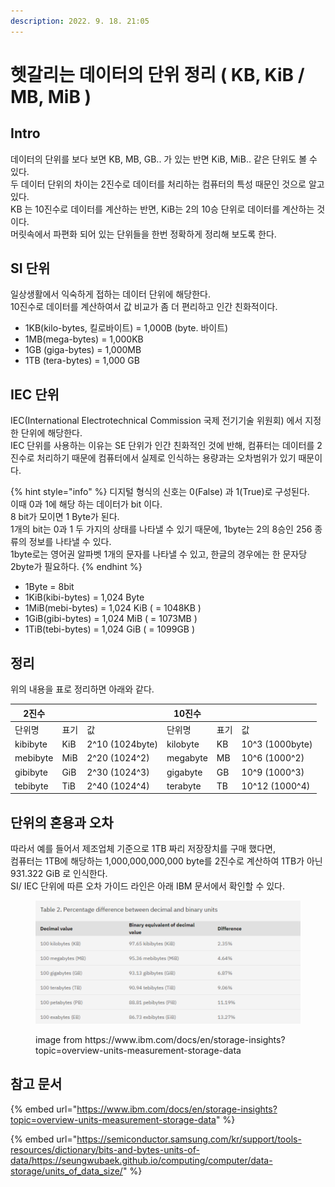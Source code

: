 ```yaml
---
description: 2022. 9. 18. 21:05
---
```


# 헷갈리는 데이터의 단위 정리 ( KB, KiB / MB, MiB )

## Intro

데이터의 단위를 보다 보면 KB, MB, GB.. 가 있는 반면 KiB, MiB.. 같은 단위도 볼 수 있다.\
두 데이터 단위의 차이는 2진수로 데이터를 처리하는 컴퓨터의 특성 때문인 것으로 알고 있다.\
KB 는 10진수로 데이터를 계산하는 반면, KiB는 2의 10승 단위로 데이터를 계산하는 것이다.\
머릿속에서 파편화 되어 있는 단위들을 한번 정확하게 정리해 보도록 한다.



## SI 단위

일상생활에서 익숙하게 접하는 데이터 단위에 해당한다.\
10진수로 데이터를 계산하여서 값 비교가 좀 더 편리하고 인간 친화적이다.

* 1KB(kilo-bytes, 킬로바이트) = 1,000B (byte. 바이트)
* 1MB(mega-bytes) = 1,000KB
* 1GB (giga-bytes) = 1,000MB
* 1TB (tera-bytes) = 1,000 GB



## IEC 단위

IEC(International Electrotechnical Commission 국제 전기기술 위원회) 에서 지정한 단위에 해당한다.\
IEC 단위를 사용하는 이유는 SE 단위가 인간 친화적인 것에 반해, 컴퓨터는 데이터를 2진수로 처리하기 때문에 컴퓨터에서 실제로 인식하는 용량과는 오차범위가 있기 때문이다.

{% hint style="info" %}
디지털 형식의 신호는 0(False) 과 1(True)로 구성된다.\
이때 0과 1에 해당 하는 데이터가 bit 이다.\
8 bit가 모이면 1 Byte가 된다.\
1개의 bit는 0과 1 두 가지의 상태를 나타낼 수 있기 때문에, 1byte는 2의 8승인 256 종류의 정보를 나타낼 수 있다.\
1byte로는 영어권 알파벳 1개의 문자를 나타낼 수 있고, 한글의 경우에는 한 문자당 2byte가 필요하다.
{% endhint %}

* 1Byte = 8bit
* 1KiB(kibi-bytes) = 1,024 Byte
* 1MiB(mebi-bytes) = 1,024 KiB ( = 1048KB )
* 1GiB(gibi-bytes) = 1,024 MiB ( = 1073MB )
* 1TiB(tebi-bytes) = 1,024 GiB ( = 1099GB )



## **정리**

위의 내용을 표로 정리하면 아래와 같다.

| **2진수**   |      |                 | **10진수**  |     |                  |
| --------- | ---- | --------------- | --------- | --- | ---------------- |
| 단위명       | 표기   | 값               | 단위명       | 표기  | 값                |
| kibibyte  | KiB  | 2^10 (1024byte) | kilobyte  | KB  | 10^3 (1000byte)  |
| mebibyte  | MiB  | 2^20 (1024^2)   | megabyte  | MB  | 10^6 (1000^2)    |
| gibibyte  | GiB  | 2^30 (1024^3)   | gigabyte  | GB  | 10^9 (1000^3)    |
| tebibyte  | TiB  | 2^40 (1024^4)   | terabyte  | TB  | 10^12 (1000^4)   |



## 단위의 혼용과 오차

따라서 예를 들어서 제조업체 기준으로 1TB 짜리 저장장치를 구매 했다면,\
컴퓨터는 1TB에 해당하는 1,000,000,000,000 byte를 2진수로 계산하여 1TB가 아닌 931.322 GiB 로 인식한다.\
SI/ IEC 단위에 따른 오차 가이드 라인은 아래 IBM 문서에서 확인할 수 있다.

<figure><img src="../../.gitbook/assets/image (1).png" alt=""><figcaption><p>image from https://www.ibm.com/docs/en/storage-insights?topic=overview-units-measurement-storage-data</p></figcaption></figure>



## 참고 문서

{% embed url="https://www.ibm.com/docs/en/storage-insights?topic=overview-units-measurement-storage-data" %}

{% embed url="https://semiconductor.samsung.com/kr/support/tools-resources/dictionary/bits-and-bytes-units-of-data/https://seungwubaek.github.io/computing/computer/data-storage/units_of_data_size/" %}

